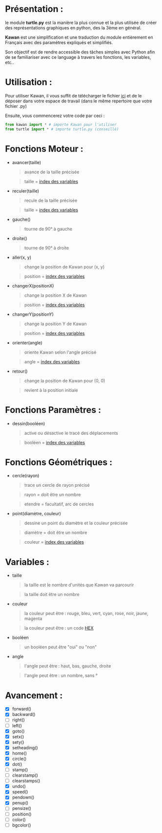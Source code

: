 # Présentation :
le module **turtle.py** est la manière la plus connue et la plus utilisée de créer des représentations graphiques en python, des la 3ème en général.

**Kawan** est une simplification et une traduction du module entièrement en Français avec des paramètres expliqués et simplifiés.

Son objectif est de rendre accessible des tâches simples avec Python afin de se familiariser avec ce language à travers les fonctions, les variables, etc..

# Utilisation :
Pour utiliser Kawan, il vous suffit de télécharger le fichier [ici](https://github.com/CallMeKitsu/kawan/archive/refs/heads/main.zip "téléchargement") et de le déposer dans votre espace de travail (dans le même repertoire que votre fichier .py)

Ensuite, vous commencerez votre code par ceci :

```py
from kawan import * # importe Kawan pour l'utiliser
from turtle import * # importe turtle.py (conseillé)
```

# Fonctions Moteur :
* avancer(taille)
  >avance de la taille précisée
  
  >taille = [index des variables](https://github.com/CallMeKitsu/Kawan#variables- "index des variables")
* reculer(taille)
  >recule de la taille précisée
  
  >taille = [index des variables](https://github.com/CallMeKitsu/Kawan#variables- "index des variables")
* gauche()
  >tourne de 90° à gauche
* droite()
  >tourne de 90° à droite
* aller(x, y)
  >change la position de Kawan pour (x, y)
   
  >position = [index des variables](https://github.com/CallMeKitsu/Kawan#variables- "index des variables")

* changerX(positionX)
  >change la position X de Kawan
   
  >position = [index des variables](https://github.com/CallMeKitsu/Kawan#variables- "index des variables")
* changerY(positionY)
  >change la position Y de Kawan
   
  >position = [index des variables](https://github.com/CallMeKitsu/Kawan#variables- "index des variables")
* orienter(angle)
  >oriente Kawan selon l'angle précisé
  
  >angle = [index des variables](https://github.com/CallMeKitsu/Kawan#variables- "index des variables")
* retour()
  >change la position de Kawan pour (0, 0)
   
  >revient à la position initiale

# Fonctions Paramètres :
* dessin(booléen)
  >active ou désactive le tracé des déplacements
   
  >booléen = [index des variables](https://github.com/CallMeKitsu/Kawan#variables- "index des variables")

# Fonctions Géométriques :
* cercle(rayon)
  >trace un cercle de rayon précisé
   
  >rayon = doit être un nombre 
   
  >etendre = facultatif, arc de cercles
* point(diamètre, couleur)
  >dessine un point du diamètre et la couleur précisée
  
  >diamètre = doit être un nombre
  
  >couleur = [index des variables](https://github.com/CallMeKitsu/Kawan#variables- "index des variables")
   
 
  
# Variables :
* taille
  >la taille est le nombre d'unités que Kawan va parcourir
  
  >la taille doit être un nombre
* couleur
  >la couleur peut être : rouge, bleu, vert, cyan, rose, noir, jaune, magenta
  
  >la couleur peut être : un code [HEX](https://www.color-hex.com "sélécteur de couleur")
* booléen
  >un booléen peut être "oui" ou "non"
* angle
  >l'angle peut être : haut, bas, gauche, droite
  
  >l'angle peut être : un nombre, sans ° 
  
# Avancement :
- [x] forward()
- [x] backward()
- [ ] right()
- [ ] left() 
- [x] goto() 
- [x] setx()
- [x] sety()
- [x] setheading()
- [x] home()
- [x] circle()
- [x] dot()
- [ ] stamp()
- [ ] clearstamp()
- [ ] clearstamps()
- [x] undo()
- [x] speed()
- [x] pendown()
- [x] penup()
- [ ] pensize()
- [ ] position()
- [ ] color()
- [ ] bgcolor()